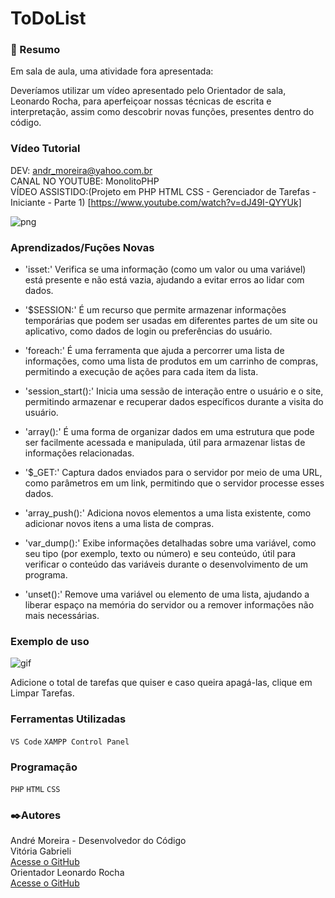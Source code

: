 # ToDoList
### 🎡 Resumo

Em sala de aula, uma atividade fora apresentada:
 
Deveríamos utilizar um vídeo apresentado pelo Orientador de sala, Leonardo Rocha, para aperfeiçoar nossas técnicas de escrita e interpretação, assim como descobrir novas funções, presentes dentro do código.
 
### Vídeo Tutorial

DEV: andr_moreira@yahoo.com.br  
CANAL NO YOUTUBE: MonolitoPHP  
VÍDEO ASSISTIDO:(Projeto em PHP HTML CSS - Gerenciador de Tarefas - Iniciante - Parte 1) [https://www.youtube.com/watch?v=dJ49I-QYYUk]

![png](telaToDoList.png)


### Aprendizados/Fuções Novas

- 'isset:' Verifica se uma informação (como um valor ou uma variável) está presente e não está vazia, ajudando a evitar erros ao lidar com dados.
 
- '$SESSION:' É um recurso que permite armazenar informações temporárias que podem ser usadas em diferentes partes de um site ou aplicativo, como dados de login ou preferências do usuário.

- 'foreach:' É uma ferramenta que ajuda a percorrer uma lista de informações, como uma lista de produtos em um carrinho de compras, permitindo a execução de ações para cada item da lista.
 
- 'session_start():' Inicia uma sessão de interação entre o usuário e o site, permitindo armazenar e recuperar dados específicos durante a visita do usuário.

- 'array():' É uma forma de organizar dados em uma estrutura que pode ser facilmente acessada e manipulada, útil para armazenar listas de informações relacionadas.

- '$_GET:' Captura dados enviados para o servidor por meio de uma URL, como parâmetros em um link, permitindo que o servidor processe esses dados.

- 'array_push():' Adiciona novos elementos a uma lista existente, como adicionar novos itens a uma lista de compras.

- 'var_dump():' Exibe informações detalhadas sobre uma variável, como seu tipo (por exemplo, texto ou número) e seu conteúdo, útil para verificar o conteúdo das variáveis durante o desenvolvimento de um programa.

- 'unset():' Remove uma variável ou elemento de uma lista, ajudando a liberar espaço na memória do servidor ou a remover informações não mais necessárias.
 
 
### Exemplo de uso
 
![gif](ExemToDoList.gif) 

Adicione o total de tarefas que quiser e caso queira apagá-las, clique em Limpar Tarefas.

### Ferramentas Utilizadas

`VS Code`
`XAMPP Control Panel`

### Programação

`PHP`
`HTML`
`CSS`

### ✒️Autores 

André Moreira - Desenvolvedor do Código   
Vitória Gabrieli  
[Acesse o GitHub](https://github.com/vickieww)  
Orientador Leonardo Rocha  
[Acesse o GitHub](https://github.com/LeonardoRochaMarista)
